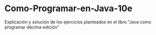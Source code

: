 # Como-Programar-en-Java-10e
Explicación y solución de los ejercicios planteados en el libro "Java como programar décima edición" 
